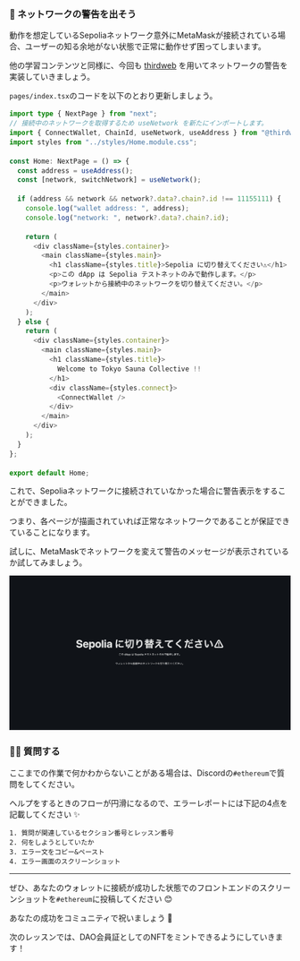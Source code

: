 ### 🚨 ネットワークの警告を出そう

動作を想定しているSepoliaネットワーク意外にMetaMaskが接続されている場合、ユーザーの知る余地がない状態で正常に動作せず困ってしまいます。

他の学習コンテンツと同様に、今回も [thirdweb](https://thirdweb.com/) を用いてネットワークの警告を実装していきましょう。

`pages/index.tsx`のコードを以下のとおり更新しましょう。

```typescript
import type { NextPage } from "next";
// 接続中のネットワークを取得するため useNetwork を新たにインポートします。
import { ConnectWallet, ChainId, useNetwork, useAddress } from "@thirdweb-dev/react";
import styles from "../styles/Home.module.css";

const Home: NextPage = () => {
  const address = useAddress();
  const [network, switchNetwork] = useNetwork();

  if (address && network && network?.data?.chain?.id !== 11155111) {
    console.log("wallet address: ", address);
    console.log("network: ", network?.data?.chain?.id);

    return (
      <div className={styles.container}>
        <main className={styles.main}>
          <h1 className={styles.title}>Sepolia に切り替えてください⚠️</h1>
          <p>この dApp は Sepolia テストネットのみで動作します。</p>
          <p>ウォレットから接続中のネットワークを切り替えてください。</p>
        </main>
      </div>
    );
  } else {
    return (
      <div className={styles.container}>
        <main className={styles.main}>
          <h1 className={styles.title}>
            Welcome to Tokyo Sauna Collective !!
          </h1>
          <div className={styles.connect}>
            <ConnectWallet />
          </div>
        </main>
      </div>
    );
  }
};

export default Home;
```

これで、Sepoliaネットワークに接続されていなかった場合に警告表示をすることができました。

つまり、各ページが描画されていれば正常なネットワークであることが保証できていることになります。

試しに、MetaMaskでネットワークを変えて警告のメッセージが表示されているか試してみましょう。

![](/public/images/ETH-DAO/section-1/1_4_1.png)


### 🙋‍♂️ 質問する

ここまでの作業で何かわからないことがある場合は、Discordの`#ethereum`で質問をしてください。

ヘルプをするときのフローが円滑になるので、エラーレポートには下記の4点を記載してください ✨

```
1. 質問が関連しているセクション番号とレッスン番号
2. 何をしようとしていたか
3. エラー文をコピー&ペースト
4. エラー画面のスクリーンショット
```

---

ぜひ、あなたのウォレットに接続が成功した状態でのフロントエンドのスクリーンショットを`#ethereum`に投稿してください 😊

あなたの成功をコミュニティで祝いましょう 🎉

次のレッスンでは、DAO会員証としてのNFTをミントできるようにしていきます！
